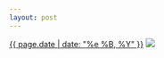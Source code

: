 ```yaml
---
layout: post
---
```


<p>
  <time><a href="/254">{{ page.date | date: "%e %B, %Y" }}</a></time>
  <a href="/254"><img src="{{ site.assets_url }}/254.jpg"/></a>
</p>
